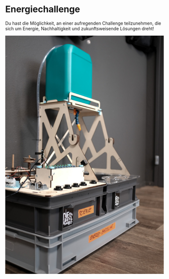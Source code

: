 # Energiechallenge



Du hast die Möglichkeit, an einer aufregenden Challenge teilzunehmen, die sich um Energie, Nachhaltigkeit und zukunftsweisende Lösungen dreht! 

<div style="text-align:center;">
  <img src="Energiechallenge_Anlage-2.jpg" alt="Beschreibung des Bildes">
</div>
